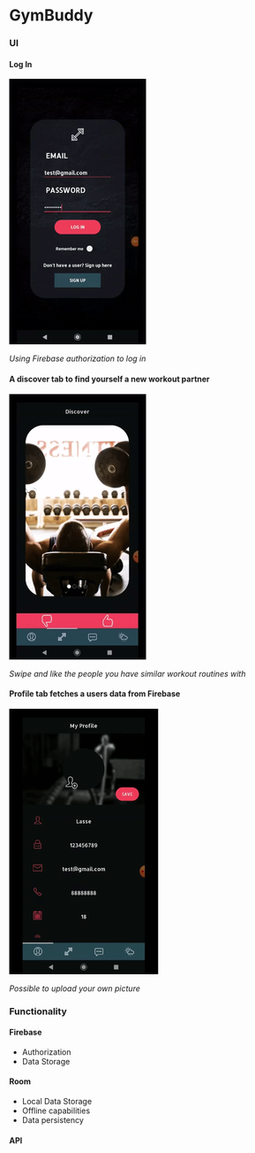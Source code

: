 # **GymBuddy**

### UI

#### Log In

![](login.gif)

*Using Firebase authorization to log in*

#### A discover tab to find yourself a new workout partner

![](carousel.gif)

*Swipe and like the people you have similar workout routines with*

#### Profile tab fetches a users data from Firebase

![](profile.gif)

*Possible to upload your own picture*

### Functionality

#### Firebase

* Authorization
* Data Storage

#### Room

* Local Data Storage
* Offline capabilities
* Data persistency

#### API

